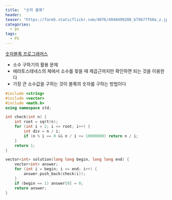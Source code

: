 ```yaml
---
title:  "숫자 블록"
header:
teaser: "https://farm5.staticflickr.com/4076/4940499208_b79b77fb0a_z.jpg"
categories:
  - ps
tags:
  - PS
---
```


[숫자블록 프로그래머스](https://programmers.co.kr/learn/courses/30/lessons/12923)

- 소수 구하기의 활용 문제
- 에라토스테네스의 체에서 소수를 찾을 때 제곱근까지만 확인하면 되는 것을 이용한다
- 가장 큰 소수값을 구하는 것이 블록의 숫자를 구하는 방법이다

```c++
#include <string>
#include <vector>
#include <math.h>
using namespace std;

int check(int n) {
    int root = sqrt(n);
    for (int i = 2; i <= root; i++) {
        int div = n / i;
        if (n % i == 0 && n / i <= 10000000) return n / i;
    }
    return 1;
}

vector<int> solution(long long begin, long long end) {
    vector<int> answer;
    for (int i = begin; i <= end; i++) {
        answer.push_back(check(i));
    }
    if (begin == 1) answer[0] = 0;
    return answer;
}
```